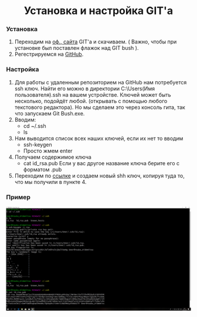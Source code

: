 <h1><center>Установка и настройка GIT'а</center></h1>

### Установка
1. Переходим на [оф., сайта]( https://git-scm.com/download/win ) GIT'а и скачиваем. ( Важно, чтобы при установке был поставлен флажок над GIT bush ).
2. Регестрируемся на [GitHub]( https://github.com/ ).
### Настройка
1. Для работы с удаленным репозиторием на GitHub нам потребуется ssh ключ. Найти его можно в директории C:\Users\(Имя пользователя)\.ssh на вашем устройстве. Ключей может быть несколько, подойдёт любой. (открывать с помощью любого текстового редактора). Но мы сделаем это через консоль гита, так что запускаем Git Bush.exe.
2. Вводим: 
	* cd ~/.ssh 
	* ls
3. Нам выводится список всех наших ключей, если их нет то вводим
	* ssh-keygen
	* Просто жмем enter
4. Получаем содержимое ключа
	* cat id_rsa.pub
 	Если у вас другое название ключа берите его с форматом .pub
5. Переходим по [ссылке]( https://github.com/settings/keys) и создаем новый shh ключ, копируя туда то, что мы получили в пункте 4.
### Пример
 ![alt text](4It7H7N0FVM.jpg "Title")
